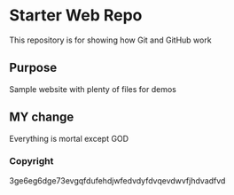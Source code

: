 # Starter Web Repo

This repository is for showing how Git and GitHub work

## Purpose

Sample website with plenty of files for demos

## MY change

Everything is mortal except GOD

### Copyright

3ge6eg6dge73evgqfdufehdjwfedvdyfdvqevdwvfjhdvadfvd
